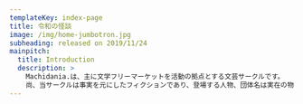 ```yaml
---
templateKey: index-page
title: 令和の怪談
image: /img/home-jumbotron.jpg
subheading: released on 2019/11/24
mainpitch:
  title: Introduction
  description: >
    Machidania.は、主に文学フリーマーケットを活動の拠点とする文芸サークルです。
    尚、当サークルは事実を元にしたフィクションであり、登場する人物、団体名は実在の物とは関係ありません。
---
```

